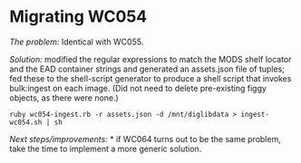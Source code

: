 # Migrating WC054

*The problem:* Identical with WC055.

*Solution:* modified the regular expressions to match the MODS shelf locator and the EAD container strings and generated an assets.json file of tuples; fed these to the shell-script generator to produce a shell script that invokes bulk:ingest on each image. (Did not need to delete pre-existing figgy objects, as there were none.)

``` shell
ruby wc054-ingest.rb -r assets.json -d /mnt/diglibdata > ingest-wc054.sh | sh
```

*Next steps/improvements:*
	* if WC064 turns out to be the same problem, take the time to implement a more generic solution.
